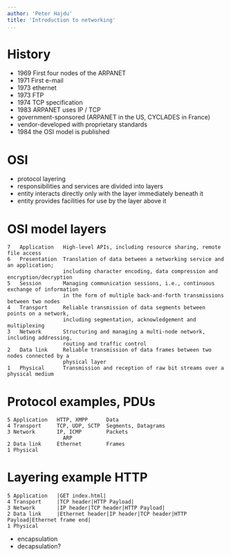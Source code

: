 ```yaml
---
author: 'Peter Hajdu'
title: 'Introduction to networking'
...
```


# History

  * 1969 First four nodes of the ARPANET
  * 1971 First e-mail
  * 1973 ethernet
  * 1973 FTP
  * 1974 TCP specification
  * 1983 ARPANET uses IP / TCP
  * government-sponsored (ARPANET in the US, CYCLADES in France)
  * vendor-developed with proprietary standards
  * 1984 the OSI model is published

# OSI

  * protocol layering
  * responsibilities and services are divided into layers
  * entity interacts directly only with the layer immediately beneath it
  * entity provides facilities for use by the layer above it

# OSI model layers

```
7   Application   High-level APIs, including resource sharing, remote file access
6   Presentation  Translation of data between a networking service and an application;
                  including character encoding, data compression and encryption/decryption
5   Session       Managing communication sessions, i.e., continuous exchange of information
                  in the form of multiple back-and-forth transmissions between two nodes
4   Transport     Reliable transmission of data segments between points on a network,
                  including segmentation, acknowledgement and multiplexing
3   Network       Structuring and managing a multi-node network, including addressing,
                  routing and traffic control
2   Data link     Reliable transmission of data frames between two nodes connected by a
                  physical layer
1   Physical      Transmission and reception of raw bit streams over a physical medium
```

# Protocol examples, PDUs

```
5 Application   HTTP, XMPP      Data
4 Transport     TCP, UDP, SCTP  Segments, Datagrams
3 Network       IP, ICMP        Packets
                  ARP
2 Data link     Ethernet        Frames
1 Physical
```

# Layering example HTTP

```
5 Application   |GET index.html|
4 Transport     |TCP header|HTTP Payload|
3 Network       |IP header|TCP header|HTTP Payload|
2 Data link     |Ethernet header|IP header|TCP header|HTTP Payload|Ethernet frame end|
1 Physical
```

 * encapsulation
 * decapsulation?

